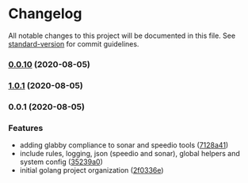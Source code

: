 # Changelog

All notable changes to this project will be documented in this file. See [standard-version](https://github.com/conventional-changelog/standard-version) for commit guidelines.

### [0.0.10](https://github.com/lpmatos/glabby/compare/v0.0.1...v0.0.10) (2020-08-05)

### [1.0.1](https://github.com/lpmatos/glabby/compare/v0.0.1...v1.0.1) (2020-08-05)

### 0.0.1 (2020-08-05)


### Features

* adding glabby compliance to sonar and speedio tools ([7128a41](https://github.com/lpmatos/glabby/commit/7128a414f2b01b2d8cfa155f8a17f3a5542bbaa0))
* include rules, logging, json (speedio and sonar), global helpers and system config ([35239a0](https://github.com/lpmatos/glabby/commit/35239a044ebeccf2ce2504c96a18a3eabcd8f896))
* initial golang project organization ([2f0336e](https://github.com/lpmatos/glabby/commit/2f0336e24ff70ea1f385d81c61cdfedb1c418160))
